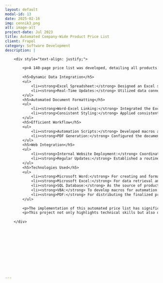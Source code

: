 ```yaml
---
layout: default
modal-id: 13
date: 2025-02-16
img: cennik3.png
alt: image-alt
project-date: Jul 2023
title: Automated Company-Wide Product Price List
client: Frapol
category: Software Development
description: |

    <div style="text-align: justify;">
       
        <p>A 140-page price list was developed, detailing all products offered by the company. Crafted in Microsoft Word, the document is dynamically linked to an Excel spreadsheet that retrieves real-time pricing data from the internal database. This configuration ensures the price list remains current without manual updates, enhancing efficiency and reducing potential errors.</p>
    
        <h5>Dynamic Data Integration</h5>
        <ul>
            <li><strong>Excel Spreadsheet:</strong> Designed an Excel sheet that connects to the company's database, automatically fetching the latest prices for each product.</li>
            <li><strong>Real-Time Updates:</strong> Utilized data connections and queries within Excel to ensure that any changes in the database are immediately reflected in the spreadsheet.</li>
        </ul>
        <h5>Automated Document Formatting</h5>
        <ul>
            <li><strong>Word-Excel Linking:</strong> Integrated the Excel spreadsheet into the Word document using linked objects and fields, allowing the Word document to display up-to-date pricing information.</li>
            <li><strong>Consistent Styling:</strong> Applied consistent formatting styles across the document, including headers, footers, tables, and product descriptions, to maintain a professional appearance.</li>
        </ul>
        <h5>Efficient Workflow</h5>
        <ul>
            <li><strong>Automation Scripts:</strong> Developed macros and scripts to automate repetitive tasks, such as updating links and formatting tables, thereby streamlining the document update process.</li>
            <li><strong>PDF Generation:</strong> Configured the document to be easily saved as a PDF, ensuring compatibility and ease of distribution on the company's internal website.</li>
        </ul>
        <h5>Web Integration</h5>
        <ul>
            <li><strong>Internal Website Deployment:</strong> Coordinated with the IT department to upload the PDF version of the price list to the company's intranet, making it readily accessible to employees and stakeholders.</li>
            <li><strong>Regular Updates:</strong> Established a routine for periodic updates, ensuring that the price list remains accurate and reflects any changes in product pricing.</li>
        </ul>
        <h5>Technologies Used</h5>
        <ul>
            <li><strong>Microsoft Word:</strong> For creating and formatting the price list document.</li>
            <li><strong>Microsoft Excel:</strong> For data retrieval and dynamic linking of pricing information.</li>
            <li><strong>SQL Database:</strong> As the source of product pricing data.</li>
            <li><strong>VBA:</strong> To develop macros for automation within Word and Excel.</li>
            <li><strong>PDF:</strong> For distributing the finalized price list.</li>
        </ul>
      
        <p>The implementation of this automated price list has significantly improved the efficiency of our pricing updates. It has reduced manual workload, minimized errors, and ensured that all stakeholders have access to the most current product pricing information. This project exemplifies my ability to leverage Microsoft Office tools to create integrated, automated solutions that address real-world business needs.</p>
        <p>This project not only highlights technical skills but also demonstrates an understanding of business processes and the importance of accurate, accessible information in a corporate environment.</p>
      
    </div>







 




---
```

